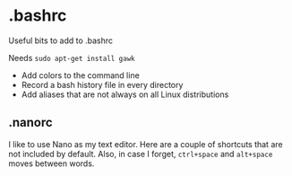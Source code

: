 # .bashrc
Useful bits to add to .bashrc

Needs `sudo apt-get install gawk`

* Add colors to the command line
* Record a bash history file in every directory
* Add aliases that are not always on all Linux distributions

## .nanorc
I like to use Nano as my text editor. Here are a couple of shortcuts that are not included by default.
Also, in case I forget, `ctrl+space` and `alt+space` moves between words.